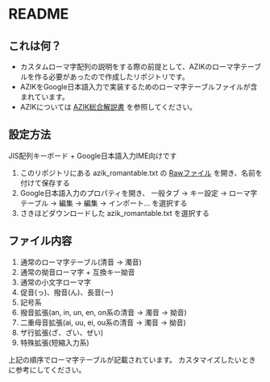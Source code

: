# README
## これは何？
- カスタムローマ字配列の説明をする際の前提として、AZIKのローマ字テーブルを作る必要があったので作成したリポジトリです。
- AZIKをGoogle日本語入力で実装するためのローマ字テーブルファイルが含まれています。
- AZIKについては [AZIK総合解説書](https://hp.vector.co.jp/authors/VA002116/azik/azikinfo.htm) を参照してください。

## 設定方法
JIS配列キーボード + Google日本語入力IME向けです

1. このリポジトリにある azik_romantable.txt の [Rawファイル](https://raw.githubusercontent.com/toriwasa/azik-roman-table/main/azik_romantable.txt) を開き、名前を付けて保存する
2. Google日本語入力のプロパティを開き、 一般タブ -> キー設定 -> ローマ字テーブル -> 編集 -> 編集 -> インポート... を選択する
3. さきほどダウンロードした azik_romantable.txt を選択する

## ファイル内容
1. 通常のローマ字テーブル(清音 → 濁音)
2. 通常の拗音ローマ字 + 互換キー拗音
3. 通常の小文字ローマ字
4. 促音(っ)、撥音(ん)、長音(ー)
5. 記号系
6. 撥音拡張(an, in, un, en, on系の清音 → 濁音 → 拗音)
7. 二重母音拡張(ai, uu, ei, ou系の清音 → 濁音 → 拗音)
8. ザ行拡張(ざ、ざい、ぜい)
9. 特殊拡張(短縮入力系)

上記の順序でローマ字テーブルが記載されています。
カスタマイズしたいときに参考にしてください。
